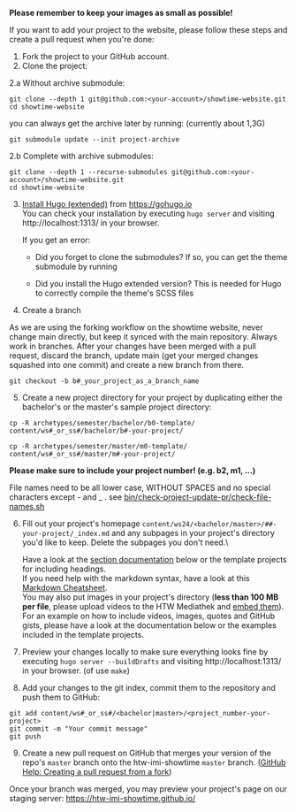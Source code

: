 **Please remember to keep your images as small as possible!**

If you want to add your project to the website, please follow these steps and create a pull request when you're done:
1. Fork the project to your GitHub account.
2. Clone the project:

2.a Without archive submodule:

```
git clone --depth 1 git@github.com:<your-account>/showtime-website.git
cd showtime-website
```

you can always get the archive later by running:
(currently about 1,3G)

```
git submodule update --init project-archive
```

2.b Complete with archive submodules:

```
git clone --depth 1 --recurse-submodules git@github.com:<your-account>/showtime-website.git
cd showtime-website
```

3. [Install Hugo (extended)](https://gohugo.io/getting-started/installing) from https://gohugo.io \
   You can check your installation by executing `hugo server` and visiting
   http://localhost:1313/ in your browser.

 
   If you get an error:
   * Did you forget to clone the submodules? If so, you can get the theme submodule by running

   * Did you install the Hugo extended version? This is needed for Hugo to correctly compile the theme's SCSS files

4. Create a branch

As we are using the forking workflow on the showtime website, never change main directly, but keep it synced with the
main repository. Always work in branches. After your changes have been merged with a pull request, discard the branch, 
update main (get your merged changes squashed into one commit) and create a new branch from there.

```
git checkout -b b#_your_project_as_a_branch_name
```

5. Create a new project directory for your project by duplicating either the bachelor's or the master's sample project directory:
```
cp -R archetypes/semester/bachelor/b0-template/ content/ws#_or_ss#/bachelor/b#-your-project/
```
```
cp -R archetypes/semester/master/m0-template/ content/ws#_or_ss#/master/m#-your-project/
```

**Please make sure to include your project number! (e.g. b2, m1, ...)**

File names need to be all lower case, WITHOUT SPACES and no special characters except - and _ .
see [bin/check-project-update-pr/check-file-names.sh](bin/check-project-update-pr/check-file-names.sh)

6. Fill out your project's homepage `content/ws24/<bachelor/master>/##-your-project/_index.md` and any subpages in your project's directory you'd like to keep. Delete the subpages you don't need.\
   
   Have a look at the [section documentation](#Sections) below or the template projects for including headings.\
   If you need help with the markdown syntax, have a look at this [Markdown Cheatsheet](https://github.com/adam-p/markdown-here/wiki/Markdown-Cheatsheet).\
   You may also put images in your project's directory (**less than 100 MB per file**, please upload videos to the HTW Mediathek and [embed them](#HTW-Mediathek-Player)).
   For an example on how to include videos, images, quotes and GitHub gists, please have a look at the documentation below or the examples included in the template projects.
7. Preview your changes locally to make sure everything looks fine by executing `hugo server --buildDrafts` and visiting http://localhost:1313/ in your browser. (of use `make`)
8. Add your changes to the git index, commit them to the repository and push them to GitHub:
```
git add content/ws#_or_ss#/<bachelor|master>/<project_number-your-project>
git commit -m "Your commit message"
git push
```
9. Create a new pull request on GitHub that merges your version of the repo's `master` branch onto the htw-imi-showtime `master` branch. ([GitHub Help: Creating a pull request from a fork](https://help.github.com/en/github/collaborating-with-issues-and-pull-requests/creating-a-pull-request-from-a-fork))

Once your branch was merged, you may preview your project's page on our staging server: https://htw-imi-showtime.github.io/